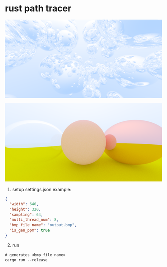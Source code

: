 # rust path tracer

![](his/stage5_6.bmp)

![](his/stage5_7.bmp)

1. setup settings.json
   example:

```json
{
  "width": 640,
  "height": 320,
  "sampling": 64,
  "multi_thread_num": 8,
  "bmp_file_name": "output.bmp",
  "is_gen_ppm": true
}
```

2. run

```
# generates <bmp_file_name>
cargo run --release
```
